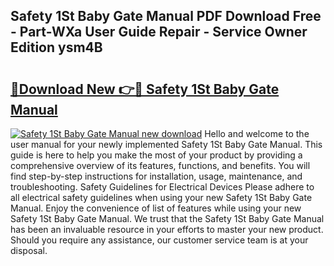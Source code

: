 ## Safety 1St Baby Gate Manual PDF Download Free - Part-WXa User Guide Repair - Service Owner Edition ysm4B

# <h2><a href="http://bc33774.oget.top/?id=Safety+1St+Baby+Gate+Manual">🔗Download New 👉🔴 Safety 1St Baby Gate Manual</a></h2>

[![Safety 1St Baby Gate Manual new download](https://i.imgur.com/5g1atiW.png)](http://bc33774.oget.top/?id=Safety+1St+Baby+Gate+Manual)
Hello and welcome to the user manual for your newly implemented Safety 1St Baby Gate Manual. This guide is here to help you make the most of your product by providing a comprehensive overview of its features, functions, and benefits. You will find step-by-step instructions for installation, usage, maintenance, and troubleshooting. Safety Guidelines for Electrical Devices Please adhere to all electrical safety guidelines when using your new Safety 1St Baby Gate Manual. Enjoy the convenience of list of features while using your new Safety 1St Baby Gate Manual. We trust that the Safety 1St Baby Gate Manual has been an invaluable resource in your efforts to master your new product. Should you require any assistance, our customer service team is at your disposal.
